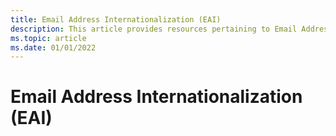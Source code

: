 ```yaml
---
title: Email Address Internationalization (EAI)
description: This article provides resources pertaining to Email Address Internationalization (EAI)
ms.topic: article
ms.date: 01/01/2022
---
```


# Email Address Internationalization (EAI)
